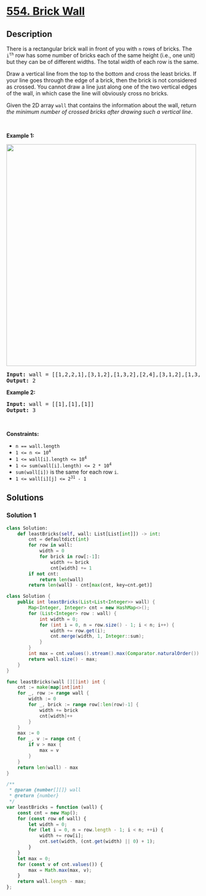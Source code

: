 # [554. Brick Wall](https://leetcode.com/problems/brick-wall)


## Description

<p>There is a rectangular brick wall in front of you with <code>n</code> rows of bricks. The <code>i<sup>th</sup></code> row has some number of bricks each of the same height (i.e., one unit) but they can be of different widths. The total width of each row is the same.</p>

<p>Draw a vertical line from the top to the bottom and cross the least bricks. If your line goes through the edge of a brick, then the brick is not considered as crossed. You cannot draw a line just along one of the two vertical edges of the wall, in which case the line will obviously cross no bricks.</p>

<p>Given the 2D array <code>wall</code> that contains the information about the wall, return <em>the minimum number of crossed bricks after drawing such a vertical line</em>.</p>

<p>&nbsp;</p>
<p><strong class="example">Example 1:</strong></p>
<img alt="" src="https://spcdn.pages.dev/leetcode/problems/0554.Brick%20Wall/images/cutwall-grid.jpg" style="width: 493px; height: 577px;" />
<pre>
<strong>Input:</strong> wall = [[1,2,2,1],[3,1,2],[1,3,2],[2,4],[3,1,2],[1,3,1,1]]
<strong>Output:</strong> 2
</pre>

<p><strong class="example">Example 2:</strong></p>

<pre>
<strong>Input:</strong> wall = [[1],[1],[1]]
<strong>Output:</strong> 3
</pre>

<p>&nbsp;</p>
<p><strong>Constraints:</strong></p>

<ul>
	<li><code>n == wall.length</code></li>
	<li><code>1 &lt;= n &lt;= 10<sup>4</sup></code></li>
	<li><code>1 &lt;= wall[i].length &lt;= 10<sup>4</sup></code></li>
	<li><code>1 &lt;= sum(wall[i].length) &lt;= 2 * 10<sup>4</sup></code></li>
	<li><code>sum(wall[i])</code> is the same for each row <code>i</code>.</li>
	<li><code>1 &lt;= wall[i][j] &lt;= 2<sup>31</sup> - 1</code></li>
</ul>

## Solutions

### Solution 1

<!-- tabs:start -->

```python
class Solution:
    def leastBricks(self, wall: List[List[int]]) -> int:
        cnt = defaultdict(int)
        for row in wall:
            width = 0
            for brick in row[:-1]:
                width += brick
                cnt[width] += 1
        if not cnt:
            return len(wall)
        return len(wall) - cnt[max(cnt, key=cnt.get)]
```

```java
class Solution {
    public int leastBricks(List<List<Integer>> wall) {
        Map<Integer, Integer> cnt = new HashMap<>();
        for (List<Integer> row : wall) {
            int width = 0;
            for (int i = 0, n = row.size() - 1; i < n; i++) {
                width += row.get(i);
                cnt.merge(width, 1, Integer::sum);
            }
        }
        int max = cnt.values().stream().max(Comparator.naturalOrder()).orElse(0);
        return wall.size() - max;
    }
}
```

```go
func leastBricks(wall [][]int) int {
	cnt := make(map[int]int)
	for _, row := range wall {
		width := 0
		for _, brick := range row[:len(row)-1] {
			width += brick
			cnt[width]++
		}
	}
	max := 0
	for _, v := range cnt {
		if v > max {
			max = v
		}
	}
	return len(wall) - max
}
```

```js
/**
 * @param {number[][]} wall
 * @return {number}
 */
var leastBricks = function (wall) {
    const cnt = new Map();
    for (const row of wall) {
        let width = 0;
        for (let i = 0, n = row.length - 1; i < n; ++i) {
            width += row[i];
            cnt.set(width, (cnt.get(width) || 0) + 1);
        }
    }
    let max = 0;
    for (const v of cnt.values()) {
        max = Math.max(max, v);
    }
    return wall.length - max;
};
```

<!-- tabs:end -->

<!-- end -->
